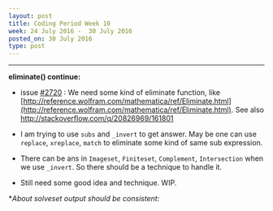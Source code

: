 ```yaml
---
layout: post
title: Coding Period Week 10
week: 24 July 2016 -  30 July 2016
posted_on: 30 July 2016
type: post
---
```


--------------------------------------------------------------------------------

**eliminate() continue:**

* issue [#2720](https://github.com/sympy/sympy/issues/2720) : We need some kind of eliminate function, like [http://reference.wolfram.com/mathematica/ref/Eliminate.html](http://reference.wolfram.com/mathematica/ref/Eliminate.html). See also [http://stackoverflow.com/q/20826969/161801 ](http://stackoverflow.com/q/20826969/161801)

* I am trying to use `subs` and `_invert` to get answer. May be one can use `replace`, `xreplace`, `match` to eliminate some kind of same sub expression.

* There can be ans in `Imageset`, `Finiteset`, `Complement`, `Intersection` when we use `_invert`. So there should be a technique to handle it.

* Still need some good idea and technique. WIP.

**About solveset output should be consistent:*
